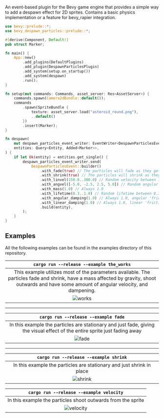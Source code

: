 An event-based plugin for the Bevy game engine that provides a simple way to add a despawn effect for 2D sprites. 
Contains a basic physics implementation or a feature for bevy_rapier integration.

```rust
use bevy::prelude::*;
use bevy_despawn_particles::prelude::*;

#[derive(Component, Default)]
pub struct Marker;

fn main() {
    App::new()
        .add_plugins(DefaultPlugins)
        .add_plugin(DespawnParticlesPlugin)
        .add_system(setup.on_startup())
        .add_system(despawn)
        .run();
}

fn setup(mut commands: Commands, asset_server: Res<AssetServer>) {
    commands.spawn(Camera2dBundle::default());
    commands
        .spawn(SpriteBundle {
            texture: asset_server.load("asteroid_round.png"),
            ..default()
        })
        .insert(Marker);
}

fn despawn(
    mut despawn_particles_event_writer: EventWriter<DespawnParticlesEvent>,
    entities: Query<Entity, Added<Marker>>,
) {
    if let Ok(entity) = entities.get_single() {
        despawn_particles_event_writer.send(
            DespawnParticlesEvent::builder()
                .with_fade(true) // The particles will fade as they get closer to expiration
                .with_shrink(true) // The particles will shrink as they get closer to expiration
                .with_linvel(150.0..300.0) // Random velocity between 150.0 and 300.0
                .with_angvel([-5.0, -2.5, 2.5, 5.0]) // Random angular velocity from the given list
                .with_mass(1.0) // Always 1.0
                .with_lifetime(0.3..1.0) // Random lifetime between 0.3 and 1.0
                .with_angular_damping(1.0) // Always 1.0, angular 'friction' that decelerates the particle
                .with_linear_damping(1.0) // Always 1.0, linear 'friction' that decelerates the particle
                .build(entity),
        );
    }
}

```


## Examples
All the following examples can be found in the examples directory of this repository.

| `cargo run --release --example the_works`| 
|:--:|
| This example utilizes most of the parameters available. The particles fade and shrink, have a mass affected by gravity, shoot outwards and have some amount of angular velocity, and dampening.  |
|![works](https://github.com/bilowik/bevy_despawn_particles/assets/43679332/4b16ddc7-d923-44d3-8142-b2588ad4b410)|


___

| `cargo run --release --example fade` | 
|:--:|
| In this example the particles are stationary and just fade, giving the visual effect of the entire sprite just fading away |
|![fade](https://github.com/bilowik/bevy_despawn_particles/assets/43679332/26156dd4-d1d6-4744-b331-d71582db659a)|

___

| `cargo run --release --example shrink` |
|:--:|
| In this example the particles are stationary and just shrink in place |
|![shrink](https://github.com/bilowik/bevy_despawn_particles/assets/43679332/bf08c9cf-283d-41d6-8997-993e77eccb04)|



| `cargo run --release --example velocity` |
|:--:|
| In this example the particles shoot outwards from the sprite |
|![velocity](https://github.com/bilowik/bevy_despawn_particles/assets/43679332/064cb841-278d-4d07-ab68-c708922d332b)|


